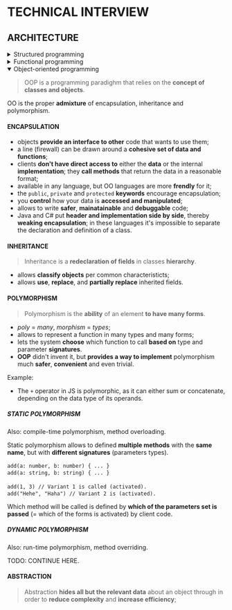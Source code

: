 # TECHNICAL INTERVIEW

## ARCHITECTURE

<details>
<summary>Structured programming</summary>

- also known as «modular»;
- three basic patterns: **sequence**, **selection** (conditions) and **repetition** (loops);
  ![Structured programming patterns](./images/structured-programming-patterns.png)
- facilitates **readable** code and **reusable** components;
- encourages **hierarchy** of modules;
- uses **constuctions** like `if`, `while`;
- unconditional transfer of control (`goto`) is **prohibited**;
- improves code **quality**;
- **decomposes** large-scale problem statements into functions;
- enables **testing**;
- eliminates «spaghetti» code;
- all others paradighms are subtypes of SP;
- all **modern languages** use SP.

</details>

<details>
<summary>Functional programming</summary>

- 🧼 pure functions;
- 🐢 immutability;
- 🐚 disciplined state;
- 𝑓 first-class functions and higher-order functions;
- 👥 referential transparency (we can replace a function call with its invocation result and the final result will be the same);
- 💾 expensive;

### PURE FUNCTIONS

A pure function is an architectural **complexity dead end** because for the external system its complexity is reduced to only the its arguments and the return value (its API).

In contrast:

- in OOP, object methods mutate the state of the object;
- in PP, code mutates global state;

In practice, some functions designed to be pure, may end up to interact with broader context (e. g. «effects» in React).

### FIRST CLASS FUNCTIONS

In FP, **functions** are treated **as data**: we assign functions to variables, pass as arguments to other functions. It gives flexibility.

### HIGHER ORDER FUNCTION

HOF is a function that **operates upon a function** – accepts a function as an argument or returns a function.

### IMMUTABILITY

Avoid side effects. **Don't modify** the arguments and data **outside** the function. Instead, the **return** value should reflect the work done.

#### SEGREGATION OF MUTABILITY

We can't make everything immutable, because it requires a lot of storage and processor speed.

🤔 One of the compromises is to **segregate** the app into **mutable and immutable** parts.  
🧼 The immutable components **perform their tasks** in a purely functional way.  
🤝 Immutable components **communicate** with mutable ones.

![Mutating state and transactional memory](./images/mutating-state-and-transactional-memory.png)

So what?

- 👍 it's wise to push as **much** processing as possible **into** the **immutable** components;
- 👋 we should drive as **much** code as possible **from mutable** components;

#### EVENT SOURCING

> Event storing is a pattern for **storing data as events in an append-only** log.

- events are the **source of truth**;
- ES allows to **store the context** of the event: its timestamp, reason, etc.;
- to **source (derive) the state from the events**, we replay all the events in order of occurence;
- ES enables **audit**, **time travel** and **reshape**.
- state deriving can be **optimized by computing and saving the state**, e. g. every midnight; so, during the day, we calculate based on this saved state and the transactions executed from midnight.

</details>

<details open>
<summary>Object-oriented programming</summary>

> OOP is a programming paradighm that relies on the **concept of classes and objects**.

OO is the proper **admixture** of encapsulation, inheritance and polymorphism.

#### ENCAPSULATION

- objects **provide an interface to other** code that wants to use them;
- a line (firewall) can be drawn around a **cohesive set of data and functions**;
- clients **don't have direct access to** either the **data** or the internal **implementation**; they **call methods** that return the data in a reasonable format;
- available in any language, but OO languages are more **frendly** for it;
- the `public`, `private` and `protected` **keywords** encourage encapsulation;
- you **control** how your data is **accessed and manipulated**;
- allows to write **safer**, **mainatainable** and **debuggable** code;
- Java and C# put **header and implementation side by side**, thereby **weaking encapsulation**; in these languages it's impossible to separate the declaration and definition of a class.

#### INHERITANCE

> Inheritance is a **redeclaration of fields** in classes **hierarchy**.

- allows **classify objects** per common characteristicts;
- allows **use**, **replace**, and **partially replace** inherited fields.

#### POLYMORPHISM

> Polymorphism is the **ability** of an element **to have many forms**.

- _poly_ = _many_, _morphism_ = _types_;
- allows to represent a function in many types and many forms;
- lets the system **choose** which function to call **based on** type and parameter **signatures**.
- **OOP** didn't invent it, but **provides a way to implement** polymorphism much **safer**, **convenient** and even trivial.

Example:

- The `+` operator in JS is polymorphic, as it can either sum or concatenate, depending on the data type of its operands.

##### STATIC POLYMORPHISM

Also: compile-time polymorphism, method overloading.

Static polymorphism allows to defined **multiple methods** with the **same name**, but with **different signatures** (parameters types).

```
add(a: number, b: number) { ... }
add(a: string, b: string) { ... }

add(1, 3) // Variant 1 is called (activated).
add("Hehe", "Haha") // Variant 2 is (activated).
```

Which method will be called is defined by **which of the parameters set is passed** (= which of the forms is activated) by client code.

##### DYNAMIC POLYMORPHISM

Also: run-time polymorphism, method overriding.

TODO: CONTINUE HERE.

#### ABSTRACTION

> Abstraction **hides all but the relevant data** about an object through in order to **reduce complexity** and **increase efficiency**;

</details>
